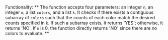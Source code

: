 Functionality: ** The function accepts four parameters: an integer `n`, an integer `m`, a list `colors`, and a list `k`. It checks if there exists a contiguous subarray of `colors` such that the counts of each color match the desired counts specified in `k`. If such a subarray exists, it returns 'YES'; otherwise, it returns 'NO'. If `n` is 0, the function directly returns 'NO' since there are no colors to evaluate. **